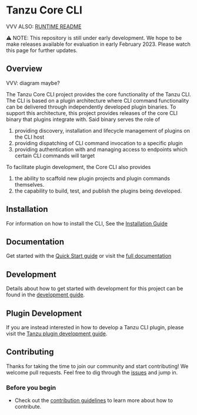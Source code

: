 # Tanzu Core CLI

VVV
ALSO: [RUNTIME README](../TZR/README.md)

:warning: NOTE: This repository is still under early development. We hope to be
make releases available for evaluation in early February 2023.  Please watch
this page for further updates.

## Overview

VVV: diagram maybe?

The Tanzu Core CLI project provides the core functionality of the Tanzu CLI.
The CLI is based on a plugin architecture where CLI command functionality can
be delivered through independently developed plugin binaries.  To support this
architecture, this project provides releases of the core CLI binary that
plugins integrate with. Said binary serves the role of

1. providing discovery, installation and lifecycle management of plugins on the CLI host
1. providing dispatching of CLI command invocation to a specific plugin
1. providing authentication with and managing access to endpoints which certain CLI commands will target

To facilitate plugin development, the Core CLI also provides

1. the ability to scaffold new plugin projects and plugin commands themselves.
1. the capability to build, test, and publish the plugins being developed.

## Installation

For information on how to install the CLI, See the [Installation Guide](docs/quickstart/install.md)

## Documentation

Get started with the [Quick Start guide](docs/quickstart/quickstart.md) or visit the [full documentation](docs/full/main.md)

## Development

Details about how to get started with development for this project can be found in the [development guide](docs/dev/main.md).

## Plugin Development

If you are instead interested in how to develop a Tanzu CLI plugin, please visit the [Tanzu plugin development guide](docs/plugindev/main.md).

## Contributing

Thanks for taking the time to join our community and start contributing! We
welcome pull requests. Feel free to dig through the [issues](https://github.com/vmware-tanzu/tanzu-cli/issues) and jump in.

### Before you begin

* Check out the [contribution guidelines](../CONTRIBUTING.md) to learn more about how to contribute.
